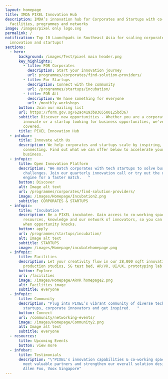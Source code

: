 ```yaml
---
layout: homepage
title: IMDA PIXEL Innovation Hub
description: IMDA’s innovation hub for Corporates and Startups with co-working
  facilities, programmes and networks
image: /images/pixel only logo.svg
permalink: /
notification: Top 10 Launchpads in Southeast Asia for scaling corporate
  innovation and startups!
sections:
  - hero:
      background: /images/Test/pixel main header.png
      key_highlights:
        - title: FOR Corporates
          description: Start your innovation journey
          url: programmes/corporates/find-solution-providers/
        - title: For Startups
          description: Connect with the community
          url: /programmes/startups/incubation/
        - title: FOR ALL
          description: We have something for everyone
          url: /monthly-workshops
      button: Join our mailing list
      url: https://form.gov.sg/62ac4193b8365500125bd367
      subtitle: Discover new opportunities - Whether you are a corporate looking to
        innovate or a startup looking for business opportunities, we've got you
        covered.
      title: PIXEL Innovation Hub
  - infobar:
      title: Innovate with Us
      description: We help corporates and startups scale by inspiring, coaching and
        connecting. Find out what we can offer below to accelerate your
        business.
  - infopic:
      title: Open Innovation Platform
      description: "We match corporates with tech startups to solve business
        challenges. Join our quarterly innovation call or try out the discovery
        engine for a faster match.   "
      button: Discover
      alt: Image alt text
      url: /programmes/corporates/find-solution-providers/
      image: /images/Homepage/Incubation2.png
      subtitle: CORPORATES & STARTUPS
  - infopic:
      title: "Incubation "
      description: Be a PIXEL incubatee. Gain access to co-working space, tech
        resources, knowledge and our network of innovators, so you can be ready
        when opportunity knocks.
      button: apply
      url: /programmes/startups/incubation/
      alt: Image alt text
      subtitle: STARTUPS
      image: /images/Homepage/incubatehomepage.png
  - infopic:
      title: Facilities
      description: Let your creativity flow in our 28,000 sqft innovation space with
        production studios, 5G test bed, AR/VR, UI/UX, prototyping lab and more.
      button: Explore
      url: /facilities
      image: /images/Homepage/ARVR homepage2.png
      alt: Facilities image
      subtitle: everyone
  - infopic:
      title: Community
      description: "Plug into PIXEL’s vibrant community of diverse tech experts,
        startups, corporate innovators and get inspired.   "
      button: Connect
      url: /community/networking-events/
      image: /images/Homepage/Community2.png
      alt: Image alt text
      subtitle: everyone
  - resources:
      title: Upcoming Events
      button: view more
  - infobar:
      title: Testimonials
      description: "\"PIXEL's innovation capabilities & co-working space led us to
        meet valuable partners and strengthen our overall solution design.\"  -
        Allen Foo, Voox Singapore"
---
```

